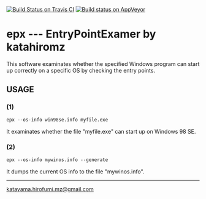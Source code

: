 [![Build Status on Travis CI](https://travis-ci.org/katahiromz/EntryPointExamer.svg?branch=master)](https://travis-ci.org/katahiromz/EntryPointExamer)
[![Build status on AppVeyor](https://ci.appveyor.com/api/projects/status/ww820cb8jcbin41q?svg=true)](https://ci.appveyor.com/project/katahiromz/entrypointexamer)

# epx --- EntryPointExamer by katahiromz

This software examinates whether the specified Windows program can start up correctly on a specific OS by checking the entry points.

## USAGE

### (1)

```txt
epx --os-info win98se.info myfile.exe
```

It examinates whether the file "myfile.exe" can start up on Windows 98 SE.

### (2)

```txt
epx --os-info mywinos.info --generate
```

It dumps the current OS info to the file "mywinos.info".

---
katayama.hirofumi.mz@gmail.com
